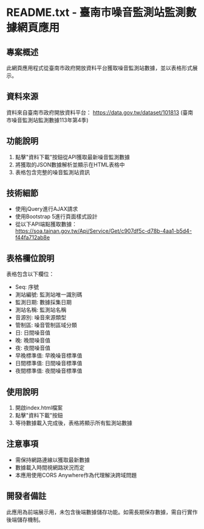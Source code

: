 # README.txt - 臺南市噪音監測站監測數據網頁應用

## 專案概述
此網頁應用程式從臺南市政府開放資料平台獲取噪音監測站數據，並以表格形式展示。

## 資料來源
資料來自臺南市政府開放資料平台：
https://data.gov.tw/dataset/101813
(臺南市噪音監測站監測數據113年第4季)

## 功能說明
1. 點擊"資料下載"按鈕從API獲取最新噪音監測數據
2. 將獲取的JSON數據解析並顯示在HTML表格中
3. 表格包含完整的噪音監測站資訊

## 技術細節
- 使用jQuery進行AJAX請求
- 使用Bootstrap 5進行頁面樣式設計
- 從以下API端點獲取數據：
  https://soa.tainan.gov.tw/Api/Service/Get/c907df5c-d78b-4aa1-b5d4-f44fa712ab8e

## 表格欄位說明
表格包含以下欄位：
- Seq: 序號
- 測站編號: 監測站唯一識別碼
- 監測日期: 數據採集日期
- 測站名稱: 監測站名稱
- 音源別: 噪音來源類型
- 管制區: 噪音管制區域分類
- 日: 日間噪音值
- 晚: 晚間噪音值
- 夜: 夜間噪音值
- 早晚標準值: 早晚噪音標準值
- 日間標準值: 日間噪音標準值
- 夜間標準值: 夜間噪音標準值

## 使用說明
1. 開啟index.html檔案
2. 點擊"資料下載"按鈕
3. 等待數據載入完成後，表格將顯示所有監測站數據

## 注意事項
- 需保持網路連線以獲取最新數據
- 數據載入時間視網路狀況而定
- 本應用使用CORS Anywhere作為代理解決跨域問題

## 開發者備註
此應用為前端展示用，未包含後端數據儲存功能。如需長期保存數據，需自行實作後端儲存機制。
